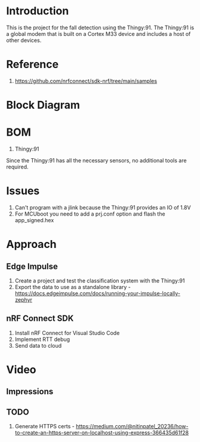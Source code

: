 # Introduction

This is the project for the fall detection using the Thingy:91. The Thingy:91 is a global modem that is built on a Cortex M33 device and includes a host of other devices.

# Reference

1. https://github.com/nrfconnect/sdk-nrf/tree/main/samples

# Block Diagram

# BOM

1. Thingy:91

Since the Thingy:91 has all the necessary sensors, no additional tools are required.

# Issues

1. Can't program with a jlink because the Thingy:91 provides an IO of 1.8V
2. For MCUboot you need to add a prj.conf option and flash the app_signed.hex

# Approach

## Edge Impulse

1. Create a project and test the classification system with the Thingy:91
2. Export the data to use as a standalone library - https://docs.edgeimpulse.com/docs/running-your-impulse-locally-zephyr

## nRF Connect SDK

1. Install nRF Connect for Visual Studio Code
2. Implement RTT debug
3. Send data to cloud

# Video

## Impressions

## TODO

1. Generate HTTPS certs - https://medium.com/@nitinpatel_20236/how-to-create-an-https-server-on-localhost-using-express-366435d61f28
